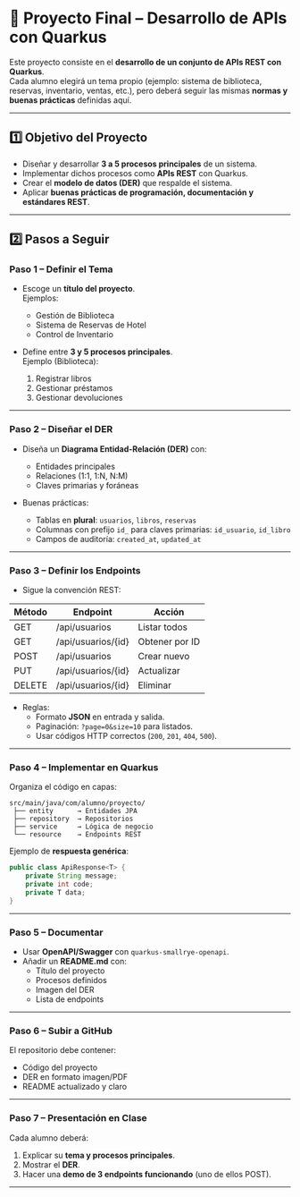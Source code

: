# 📘 Proyecto Final – Desarrollo de APIs con Quarkus

Este proyecto consiste en el **desarrollo de un conjunto de APIs REST con Quarkus**.  
Cada alumno elegirá un tema propio (ejemplo: sistema de biblioteca, reservas, inventario, ventas, etc.), pero deberá seguir las mismas **normas y buenas prácticas** definidas aquí.

---

## 1️⃣ Objetivo del Proyecto
- Diseñar y desarrollar **3 a 5 procesos principales** de un sistema.  
- Implementar dichos procesos como **APIs REST** con Quarkus.  
- Crear el **modelo de datos (DER)** que respalde el sistema.  
- Aplicar **buenas prácticas de programación, documentación y estándares REST**.  

---

## 2️⃣ Pasos a Seguir

### Paso 1 – Definir el Tema
- Escoge un **título del proyecto**.  
  Ejemplos:  
  - Gestión de Biblioteca  
  - Sistema de Reservas de Hotel  
  - Control de Inventario  

- Define entre **3 y 5 procesos principales**.  
  Ejemplo (Biblioteca):  
  1. Registrar libros  
  2. Gestionar préstamos  
  3. Gestionar devoluciones  

---

### Paso 2 – Diseñar el DER
- Diseña un **Diagrama Entidad-Relación (DER)** con:
  - Entidades principales  
  - Relaciones (1:1, 1:N, N:M)  
  - Claves primarias y foráneas  

- Buenas prácticas:  
  - Tablas en **plural**: `usuarios`, `libros`, `reservas`  
  - Columnas con prefijo `id_` para claves primarias: `id_usuario`, `id_libro`  
  - Campos de auditoría: `created_at`, `updated_at`  

---

### Paso 3 – Definir los Endpoints
- Sigue la convención REST:  

| Método | Endpoint              | Acción                  |
|--------|----------------------|-------------------------|
| GET    | /api/usuarios        | Listar todos            |
| GET    | /api/usuarios/{id}   | Obtener por ID          |
| POST   | /api/usuarios        | Crear nuevo             |
| PUT    | /api/usuarios/{id}   | Actualizar              |
| DELETE | /api/usuarios/{id}   | Eliminar                |

- Reglas:
  - Formato **JSON** en entrada y salida.  
  - Paginación: `?page=0&size=10` para listados.  
  - Usar códigos HTTP correctos (`200`, `201`, `404`, `500`).  

---

### Paso 4 – Implementar en Quarkus
Organiza el código en capas:

```
src/main/java/com/alumno/proyecto/
 ├── entity      → Entidades JPA
 ├── repository  → Repositorios
 ├── service     → Lógica de negocio
 └── resource    → Endpoints REST
```

Ejemplo de **respuesta genérica**:
```java
public class ApiResponse<T> {
    private String message;
    private int code;
    private T data;
}
```

---

### Paso 5 – Documentar
- Usar **OpenAPI/Swagger** con `quarkus-smallrye-openapi`.  
- Añadir un **README.md** con:
  - Título del proyecto  
  - Procesos definidos  
  - Imagen del DER  
  - Lista de endpoints  

---

### Paso 6 – Subir a GitHub
El repositorio debe contener:
- Código del proyecto  
- DER en formato imagen/PDF  
- README actualizado y claro  

---

### Paso 7 – Presentación en Clase
Cada alumno deberá:
1. Explicar su **tema y procesos principales**.  
2. Mostrar el **DER**.  
3. Hacer una **demo de 3 endpoints funcionando** (uno de ellos POST).  

---
